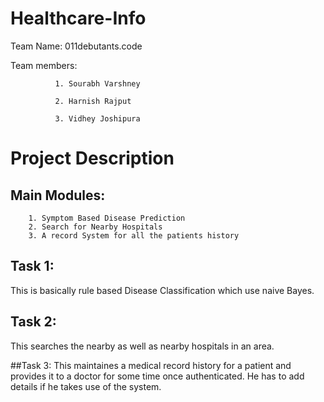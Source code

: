 # Healthcare-Info

Team Name: 011debutants.code

Team members: 

              1. Sourabh Varshney

              2. Harnish Rajput
              
              3. Vidhey Joshipura

# Project Description

## Main Modules:
		
		1. Symptom Based Disease Prediction
		2. Search for Nearby Hospitals
		3. A record System for all the patients history

## Task 1: 
 This is basically rule based Disease Classification which use naive Bayes.

## Task 2:
 This searches the nearby as well as nearby hospitals in an area.

##Task 3:
 This maintaines a medical record history for a patient and provides it to a doctor for  some time once authenticated. He has to add details if he takes use of the system.

